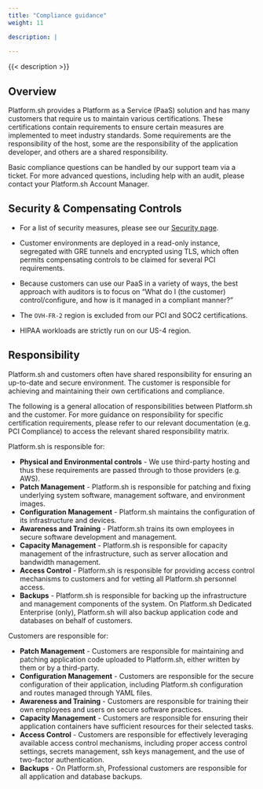 ```yaml
---
title: "Compliance guidance"
weight: 11

description: |
 
---
```


{{< description >}}

## Overview

Platform.sh provides a Platform as a Service (PaaS) solution and has many customers that require us to maintain various certifications. These certifications contain requirements to ensure certain measures are implemented to meet industry standards. Some requirements are the responsibility of the host, some are the responsibility of the application developer, and others are a shared responsibility.

Basic compliance questions can be handled by our support team via a ticket. For more advanced questions, including help with an audit, please contact your Platform.sh Account Manager.


## Security & Compensating Controls

* For a list of security measures, please see our [Security page](https://platform.sh/security).

* Customer environments are deployed in a read-only instance, segregated with GRE tunnels and encrypted using TLS, which often permits compensating controls to be claimed for several PCI requirements.

* Because customers can use our PaaS in a variety of ways, the best approach with auditors is to focus on “What do I (the customer) control/configure, and how is it managed in a compliant manner?”

* The `OVH-FR-2` region is excluded from our PCI and SOC2 certifications.

* HIPAA workloads are strictly run on our US-4 region.

## Responsibility

Platform.sh and customers often have shared responsibility for ensuring an up-to-date and secure environment. The customer is responsible for achieving and maintaining their own certifications and compliance.

The following is a general allocation of responsibilities between Platform.sh and the customer. For more guidance on responsibility for specific certification requirements, please refer to our relevant documentation (e.g. PCI Compliance) to access the relevant shared responsibility matrix.

Platform.sh is responsible for:

* **Physical and Environmental controls** - We use third-party hosting and thus these requirements are passed through to those providers (e.g. AWS).
* **Patch Management** - Platform.sh is responsible for patching and fixing underlying system software, management software, and environment images.
* **Configuration Management** - Platform.sh maintains the configuration of its infrastructure and devices.
* **Awareness and Training** - Platform.sh trains its own employees in secure software development and management.
* **Capacity Management** - Platform.sh is responsible for capacity management of the infrastructure, such as server allocation and bandwidth management.
* **Access Control** - Platform.sh is responsible for providing access control mechanisms to customers and for vetting all Platform.sh personnel access.
* **Backups** - Platform.sh is responsible for backing up the infrastructure and management components of the system.  On Platform.sh Dedicated Enterprise (only), Platform.sh will also backup application code and databases on behalf of customers.

Customers are responsible for:

* **Patch Management** - Customers are responsible for maintaining and patching application code uploaded to Platform.sh, either written by them or by a third-party.
* **Configuration Management** - Customers are responsible for the secure configuration of their application, including Platform.sh configuration and routes managed through YAML files.
* **Awareness and Training** - Customers are responsible for training their own employees and users on secure software practices.
* **Capacity Management** - Customers are responsible for ensuring their application containers have sufficient resources for their selected tasks.
* **Access Control** - Customers are responsible for effectively leveraging available access control mechanisms, including proper access control settings, secrets management, ssh keys management, and the use of two-factor authentication.
* **Backups** - On Platform.sh, Professional customers are responsible for all application and database backups.
